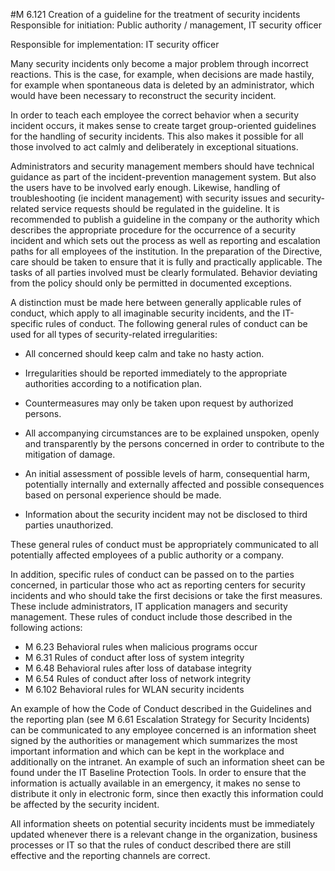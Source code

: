 #M 6.121 Creation of a guideline for the treatment of security incidents
Responsible for initiation: Public authority / management, IT security officer

Responsible for implementation: IT security officer

Many security incidents only become a major problem through incorrect reactions. This is the case, for example, when decisions are made hastily, for example when spontaneous data is deleted by an administrator, which would have been necessary to reconstruct the security incident.

In order to teach each employee the correct behavior when a security incident occurs, it makes sense to create target group-oriented guidelines for the handling of security incidents. This also makes it possible for all those involved to act calmly and deliberately in exceptional situations.

Administrators and security management members should have technical guidance as part of the incident-prevention management system. But also the users have to be involved early enough. Likewise, handling of troubleshooting (ie incident management) with security issues and security-related service requests should be regulated in the guideline. It is recommended to publish a guideline in the company or the authority which describes the appropriate procedure for the occurrence of a security incident and which sets out the process as well as reporting and escalation paths for all employees of the institution. In the preparation of the Directive, care should be taken to ensure that it is fully and practically applicable. The tasks of all parties involved must be clearly formulated. Behavior deviating from the policy should only be permitted in documented exceptions.

A distinction must be made here between generally applicable rules of conduct, which apply to all imaginable security incidents, and the IT-specific rules of conduct. The following general rules of conduct can be used for all types of security-related irregularities:

* All concerned should keep calm and take no hasty action.


* Irregularities should be reported immediately to the appropriate authorities according to a notification plan.
* Countermeasures may only be taken upon request by authorized persons.


* All accompanying circumstances are to be explained unspoken, openly and transparently by the persons concerned in order to contribute to the mitigation of damage.


* An initial assessment of possible levels of harm, consequential harm, potentially internally and externally affected and possible consequences based on personal experience should be made.
* Information about the security incident may not be disclosed to third parties unauthorized.


These general rules of conduct must be appropriately communicated to all potentially affected employees of a public authority or a company.

In addition, specific rules of conduct can be passed on to the parties concerned, in particular those who act as reporting centers for security incidents and who should take the first decisions or take the first measures. These include administrators, IT application managers and security management. These rules of conduct include those described in the following actions:

* M 6.23 Behavioral rules when malicious programs occur
* M 6.31 Rules of conduct after loss of system integrity
* M 6.48 Behavioral rules after loss of database integrity
* M 6.54 Rules of conduct after loss of network integrity
* M 6.102 Behavioral rules for WLAN security incidents


An example of how the Code of Conduct described in the Guidelines and the reporting plan (see M 6.61 Escalation Strategy for Security Incidents) can be communicated to any employee concerned is an information sheet signed by the authorities or management which summarizes the most important information and which can be kept in the workplace and additionally on the intranet. An example of such an information sheet can be found under the IT Baseline Protection Tools. In order to ensure that the information is actually available in an emergency, it makes no sense to distribute it only in electronic form, since then exactly this information could be affected by the security incident.

All information sheets on potential security incidents must be immediately updated whenever there is a relevant change in the organization, business processes or IT so that the rules of conduct described there are still effective and the reporting channels are correct.



